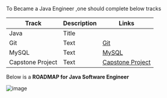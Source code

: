 To Became a Java Engineer ,one should complete below tracks 


| Track      | Description |  Links   |
| ----------- | ----------- | -------- |
| Java      | Title       |       |[Java](https://github.com/vasuyepuru/Java-Software-Engineer/tree/main/1.Java)      |
| Git   | Text        |        [Git](https://github.com/vasuyepuru/Java-Software-Engineer/tree/main/2.Git)         |
| MySQL  | Text        |          [MySQL](https://github.com/vasuyepuru/Java-Software-Engineer/tree/main/3.MySQL)       |
| Capstone Project | Text        |   [Capstone Project]()              |

Below is a <b>ROADMAP for Java Software Engineer</b>

![image](https://github.com/vasuyepuru/Java-Software-Engineer/assets/168894430/84e9750d-9c5a-4992-a89b-e158cbc3313c)
